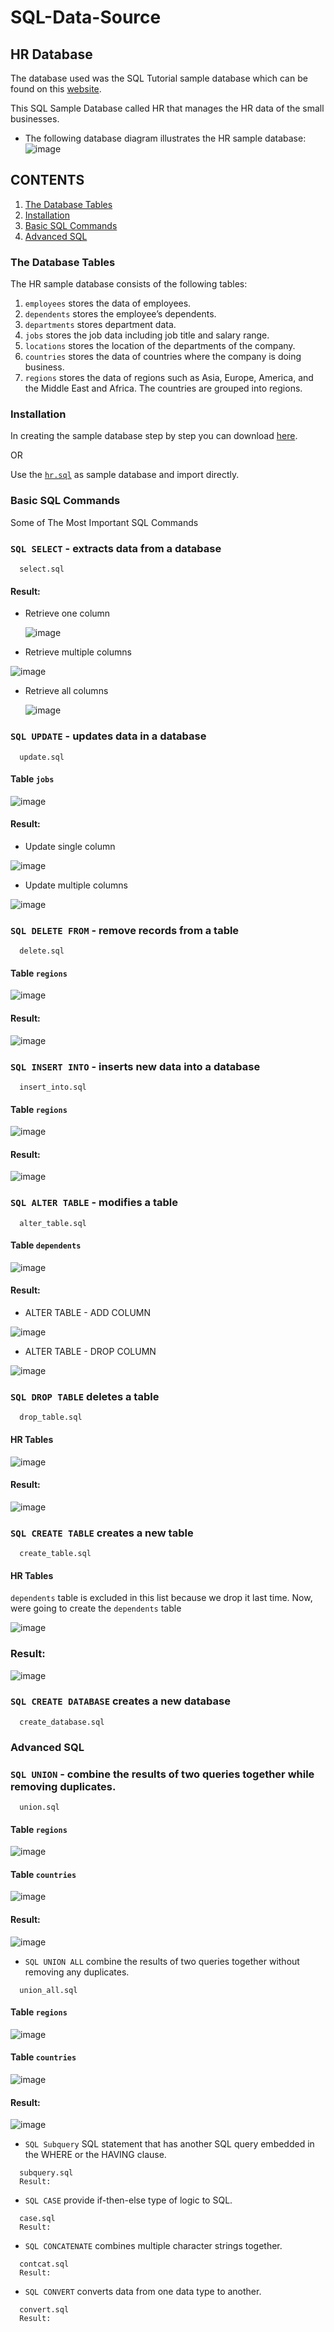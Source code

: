 # SQL-Data-Source
## HR Database
The database used was the SQL Tutorial sample database which can be found on this [website](https://www.sqltutorial.org/). 

This SQL Sample Database called HR that manages the HR data of the small businesses.
* The following database diagram illustrates the HR sample database:
![image](https://user-images.githubusercontent.com/71779024/101023116-451bdb80-35ad-11eb-9ebb-369063785a88.png)
## CONTENTS
1. [The Database Tables](https://github.com/oizy404/SQL-Data-Source#The-Database-Tables)
2. [Installation](https://github.com/oizy404/SQL-Data-Source#Installation)
3. [Basic SQL Commands](https://github.com/oizy404/SQL-Data-Source#Basic-SQL-Commands)
4. [Advanced SQL](https://github.com/oizy404/SQL-Data-Source#Advanced-SQL)
### The Database Tables
The HR sample database consists of the following tables:
1. `employees` stores the data of employees.
2. `dependents` stores the employee’s dependents.
3. `departments` stores department data.
4. `jobs` stores the job data including job title and salary range.
5. `locations` stores the location of the departments of the company.
6. `countries` stores the data of countries where the company is doing business.
7. `regions` stores the data of regions such as Asia, Europe, America, and the Middle East and Africa. The countries are grouped into regions.
### Installation
In creating the sample database step by step you can download [here](https://www.sqltutorial.org/).

OR

Use the [`hr.sql`](https://github.com/oizy404/SQL-Data-Source/blob/main/hr.sql) as sample database and import directly.
### Basic SQL Commands
Some of The Most Important SQL Commands
### `SQL SELECT` - extracts data from a database
```
  select.sql
```
#### Result:
* Retrieve one column

  ![image](https://user-images.githubusercontent.com/71779024/101282923-b3ada300-3812-11eb-9d79-ef813711d69d.png)
*  Retrieve multiple columns

  ![image](https://user-images.githubusercontent.com/71779024/101282906-9aa4f200-3812-11eb-8135-6f7c768abde2.png)
* Retrieve all columns

  ![image](https://user-images.githubusercontent.com/71779024/101282938-c922cd00-3812-11eb-91e9-fd7109f43a05.png)
### `SQL UPDATE` - updates data in a database
```
  update.sql
```
#### Table `jobs`

![image](https://user-images.githubusercontent.com/71779024/101283532-f02ece00-3815-11eb-8a11-9876c6a13035.png)
#### Result:
* Update single column

![image](https://user-images.githubusercontent.com/71779024/101283857-1b1a2180-3818-11eb-9c57-f1939d27bbc0.png)
* Update multiple columns

![image](https://user-images.githubusercontent.com/71779024/101283917-646a7100-3818-11eb-8bf7-8c6c60d84ecc.png)
### `SQL DELETE FROM` - remove records from a table
```
  delete.sql
```
#### Table `regions`

![image](https://user-images.githubusercontent.com/71779024/101284596-d09aa400-381b-11eb-954b-2875c8396f7e.png)
#### Result:

![image](https://user-images.githubusercontent.com/71779024/101284616-e9a35500-381b-11eb-8fcb-776e7d3ea878.png)
### `SQL INSERT INTO` - inserts new data into a database
```
  insert_into.sql
```
#### Table `regions`

![image](https://user-images.githubusercontent.com/71779024/101285414-0d689a00-3820-11eb-8864-ac614faedbdd.png)
#### Result:

![image](https://user-images.githubusercontent.com/71779024/101285479-51f43580-3820-11eb-8e9f-a1b21a292795.png)
### `SQL ALTER TABLE` - modifies a table
```
  alter_table.sql
```
#### Table `dependents`

![image](https://user-images.githubusercontent.com/71779024/101285778-faef6000-3821-11eb-832a-9b63b1f9ea7a.png)
#### Result:
* ALTER TABLE - ADD COLUMN

![image](https://user-images.githubusercontent.com/71779024/101285839-5cafca00-3822-11eb-8405-01a30f735348.png)
* ALTER TABLE - DROP COLUMN

![image](https://user-images.githubusercontent.com/71779024/101285992-245cbb80-3823-11eb-8e12-67d8fc02ce27.png)
### `SQL DROP TABLE` deletes a table
```
  drop_table.sql
```
#### HR Tables

![image](https://user-images.githubusercontent.com/71779024/101286866-f9c13180-3827-11eb-9d18-4eb1b10aed6b.png)
#### Result:
  
![image](https://user-images.githubusercontent.com/71779024/101286833-b797f000-3827-11eb-9c0f-1d7bf5e08547.png)
### `SQL CREATE TABLE` creates a new table
```
  create_table.sql
```
#### HR Tables
`dependents` table is excluded in this list because we drop it last time. Now, were going to create the `dependents` table 

![image](https://user-images.githubusercontent.com/71779024/101286833-b797f000-3827-11eb-9c0f-1d7bf5e08547.png)
### Result:

![image](https://user-images.githubusercontent.com/71779024/101286866-f9c13180-3827-11eb-9d18-4eb1b10aed6b.png)
### `SQL CREATE DATABASE` creates a new database
```
  create_database.sql
```
### Advanced SQL
### `SQL UNION` - combine the results of two queries together while removing duplicates.
```
  union.sql
```
#### Table `regions`

![image](https://user-images.githubusercontent.com/71779024/101287167-933d1300-3829-11eb-9db8-c014ab7afc9b.png)
#### Table `countries`

![image](https://user-images.githubusercontent.com/71779024/101287202-d0a1a080-3829-11eb-9b78-a57fac679e62.png)
#### Result:

![image](https://user-images.githubusercontent.com/71779024/101287285-4dcd1580-382a-11eb-8e11-bc28bbcc6cbe.png)
* `SQL UNION ALL` combine the results of two queries together without removing any duplicates.
```
  union_all.sql
```
#### Table `regions`

![image](https://user-images.githubusercontent.com/71779024/101287167-933d1300-3829-11eb-9db8-c014ab7afc9b.png)
#### Table `countries`

![image](https://user-images.githubusercontent.com/71779024/101287202-d0a1a080-3829-11eb-9b78-a57fac679e62.png)
#### Result:

![image](https://user-images.githubusercontent.com/71779024/101287318-88cf4900-382a-11eb-87fd-04f82826f100.png)

* `SQL Subquery` SQL statement that has another SQL query embedded in the WHERE or the HAVING clause.
```
  subquery.sql
  Result:
```
* `SQL CASE` provide if-then-else type of logic to SQL.
```
  case.sql
  Result:
```
* `SQL CONCATENATE` combines multiple character strings together.
```
  contcat.sql
  Result:
```
* `SQL CONVERT` converts data from one data type to another.
```
  convert.sql
  Result:
```

